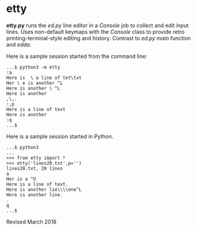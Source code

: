 
etty
====

**etty.py** runs the *ed.py* line editor in a *Console*
  job to collect and edit input lines.  Uses
  non-default keymaps with the *Console* class to provide retro
  printing-terminal-style editing and history.  Contrast to *ed.py*
  *main* function and *edda*.

Here is a sample session started from the command line:

    ...$ python3 -m etty
    :a 
    Here is  \ a line of tet\txt
    Her \ e is another ^L
    Here is another \ ^L
    Here is another
    ,\,.
    :,p
    Here is a line of text
    Here is another
    :q
    ...$

Here is a sample session started in Python.

    ...$ python3
    ...
    >>> from etty import *
    >>> etty('lines20.txt',p='')
    lines20.txt, 20 lines
    a
    Her is a ^U
    Here is a line of text.
    Here is another lie\\\\ene^L
    Here is another line.
    .
    q
    ...$

Revised March 2018
